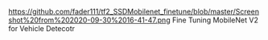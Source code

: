 <img>https://github.com/fader111/tf2_SSDMobilenet_finetune/blob/master/Screenshot%20from%202020-09-30%2016-41-47.png</img>
Fine Tuning MobileNet V2 for Vehicle Detecotr
